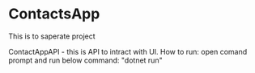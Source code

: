 # ContactsApp

This is to saperate project

ContactAppAPI - this is API to intract with UI.
How to run: open comand prompt and run below command:
"dotnet run"


